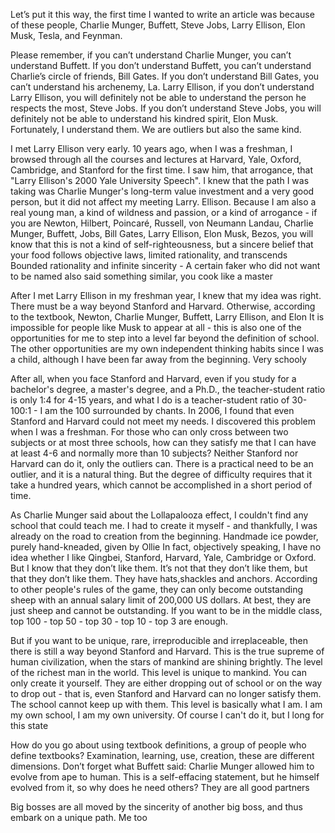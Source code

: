 Let’s put it this way, the first time I wanted to write an article was because of these people, Charlie Munger, Buffett, Steve Jobs, Larry Ellison, Elon Musk, Tesla, and Feynman.

Please remember, if you can’t understand Charlie Munger, you can’t understand Buffett. If you don’t understand Buffett, you can’t understand Charlie’s circle of friends, Bill Gates. If you don’t understand Bill Gates, you can’t understand his archenemy, La. Larry Ellison, if you don’t understand Larry Ellison, you will definitely not be able to understand the person he respects the most, Steve Jobs. If you don’t understand Steve Jobs, you will definitely not be able to understand his kindred spirit, Elon Musk. Fortunately, I understand them. We are outliers but also the same kind.

I met Larry Ellison very early. 10 years ago, when I was a freshman, I browsed through all the courses and lectures at Harvard, Yale, Oxford, Cambridge, and Stanford for the first time. I saw him, that arrogance, that "Larry Ellison's 2000 Yale University Speech". I knew that the path I was taking was Charlie Munger's long-term value investment and a very good person, but it did not affect my meeting Larry. Ellison. Because I am also a real young man, a kind of wildness and passion, or a kind of arrogance - if you are Newton, Hilbert, Poincaré, Russell, von Neumann Landau, Charlie Munger, Buffett, Jobs, Bill Gates, Larry Ellison, Elon Musk, Bezos, you will know that this is not a kind of self-righteousness, but a sincere belief that your food follows objective laws, limited rationality, and transcends Bounded rationality and infinite sincerity - A certain faker who did not want to be named also said something similar, you cook like a master

After I met Larry Ellison in my freshman year, I knew that my idea was right. There must be a way beyond Stanford and Harvard. Otherwise, according to the textbook, Newton, Charlie Munger, Buffett, Larry Ellison, and Elon It is impossible for people like Musk to appear at all - this is also one of the opportunities for me to step into a level far beyond the definition of school. The other opportunities are my own independent thinking habits since I was a child, although I have been far away from the beginning. Very schooly

After all, when you face Stanford and Harvard, even if you study for a bachelor's degree, a master's degree, and a Ph.D., the teacher-student ratio is only 1:4 for 4-15 years, and what I do is a teacher-student ratio of 30-100:1 - I am the 100 surrounded by chants. In 2006, I found that even Stanford and Harvard could not meet my needs. I discovered this problem when I was a freshman. For those who can only cross between two subjects or at most three schools, how can they satisfy me that I can have at least 4-6 and normally more than 10 subjects? Neither Stanford nor Harvard can do it, only the outliers can. There is a practical need to be an outlier, and it is a natural thing. But the degree of difficulty requires that it take a hundred years, which cannot be accomplished in a short period of time.

As Charlie Munger said about the Lollapalooza effect, I couldn't find any school that could teach me. I had to create it myself - and thankfully, I was already on the road to creation from the beginning. Handmade ice powder, purely hand-kneaded, given by Ollie
In fact, objectively speaking, I have no idea whether I like Qingbei, Stanford, Harvard, Yale, Cambridge or Oxford. But I know that they don’t like them. It’s not that they don’t like them, but that they don’t like them. They have hats,shackles and anchors. According to other people's rules of the game, they can only become outstanding sheep with an annual salary limit of 200,000 US dollars. At best, they are just sheep and cannot be outstanding. If you want to be in the middle class, top 100 - top 50 - top 30 - top 10 - top 3 are enough.

But if you want to be unique, rare, irreproducible and irreplaceable, then there is still a way beyond Stanford and Harvard. This is the true supreme of human civilization, when the stars of mankind are shining brightly.
The level of the richest man in the world. This level is unique to mankind. You can only create it yourself. They are either dropping out of school or on the way to drop out - that is, even Stanford and Harvard can no longer satisfy them. The school cannot keep up with them. This level is basically what I am. I am my own school, I am my own university. Of course I can't do it, but I long for this state

How do you go about using textbook definitions, a group of people who define textbooks? Examination, learning, use, creation, these are different dimensions. Don’t forget what Buffett said: Charlie Munger allowed him to evolve from ape to human. This is a self-effacing statement, but he himself evolved from it, so why does he need others? They are all good partners

Big bosses are all moved by the sincerity of another big boss, and thus embark on a unique path. Me too